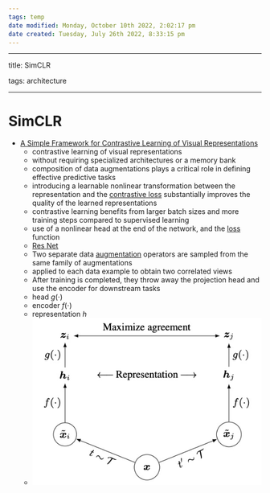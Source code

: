 ```yaml
---
tags: temp
date modified: Monday, October 10th 2022, 2:02:17 pm
date created: Tuesday, July 26th 2022, 8:33:15 pm
---
```


---

title: SimCLR

tags: architecture

---

# SimCLR
- [A Simple Framework for Contrastive Learning of Visual Representations](https://arxiv.org/abs/2002.05709)
	- contrastive learning of visual representations
	- without requiring specialized architectures or a memory bank
	- composition of data augmentations plays a critical role in defining effective predictive tasks
	- introducing a learnable nonlinear transformation between the representation and the [contrastive loss](Contrastive%20Loss.md) substantially improves the quality of the learned representations
	- contrastive learning benefits from larger batch sizes and more training steps compared to supervised learning
	- use of a nonlinear head at the end of the network, and the [loss](loss.md) function
	- [Res Net](Res%20Net.md)
	- Two separate data [augmentation](Augmentation.md) operators are sampled from the same family of augmentations
	- applied to each data example to obtain two correlated views
	- After training is completed, they throw away the projection head and use the encoder for downstream tasks
	- head $g(\cdot)$
	- encoder $f(\cdot)$
	- representation $h$
	- ![simclr](images/simclr.jpg)

